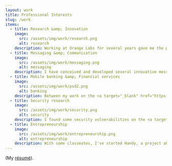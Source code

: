 ```yaml
---
layout: work
title: Professional Interests
slug: /work
items:
  - title: Research &amp; Innovation
    image:
      src: /assets/img/work/research.png
      alt: research
    description: Working at Orange Labs for several years gave me the possibility to be driven by innovation, to imagine innovative customer experiences and to experiment with new concepts.
  - title: Messaging &amp; Communication
    image:
      src: /assets/img/work/messaging.png
      alt: messaging
    description: I have conceived and developed several innovative messaging experiences based on chatbots, played with numerous messaging APIs and built tools around the <a target="_blank" href="https://medium.com/chris-messina/2016-will-be-the-year-of-conversational-commerce-1586e85e3991">conversational commerce</a> ecosystem. My work at Orange Labs also brought me to participate in the writing of several normalisation proposals (towards OEMs and GSMA Maap/GFRG groups).
  - title: Mobile banking &amp; Financial services
    image:
      src: /assets/img/work/psd2.png
      alt: banking
    description: Between my work on the <a target="_blank" href="https://www.banque-casino.fr/">Banque Casino</a> website and later on banking experiences at Orange, I learned about the new opportunities around mobile banking and financial services.
  - title: Security research
    image:
      src: /assets/img/work/security.png
      alt: security
    description: I found some security vulnerabilities on the <a target="_blank" href="https://www.chronopost.fr/">Chronopost.fr</a> website and on internal <a target="_blank" href="https://www.nike.com/">Nike</a> web applications. I have no security research skills, and came across these vulnerabilities completely by accident. But it was cool.
  - title: Entrepreneurship
    image:
      src: /assets/img/work/entrepreneurship.png
      alt: entrepreneurship
    description: With some classmates, I've started Handy, a project about consumer support for physical products. We even won the <a target="_blank" href="https://twitter.com/Anticipa/status/984456553955823617">Technological</a> <a target="_blank" href="http://blog.enssat.fr/2018/03/entrepreneuriales-handy-on-leur-dit-oui.html">Innovation</a> <a target="_blank" href="http://www.technopole-anticipa.com/Les-Entrepreneuriales-en-Bretagne-l-equipe-Handy-de-l-ENSSAT-laureate-du-prix.html">Prize</a> in the 2018 regional finale of “Les Entrepreneuriales”!
---
```

<style type="text/css">
  .work-bubble{
    float: left;
    margin-right: 20px;
    padding-right: 0px;
    border: 2px solid rgb(185,185,185);
    border-radius: 50%;
    width: 100px;
    height: 100px;
  }
</style>
<p>
  (My <a target="_blank" href="../img/eliott-vincent-resume.pdf">résumé</a>).
</p>

<br />
